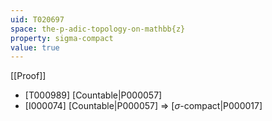 ```yaml
---
uid: T020697
space: the-p-adic-topology-on-mathbb{z}
property: sigma-compact
value: true
---
```

[[Proof]]

* [T000989] [Countable|P000057]
* [I000074] [Countable|P000057] => [$\sigma$-compact|P000017]

